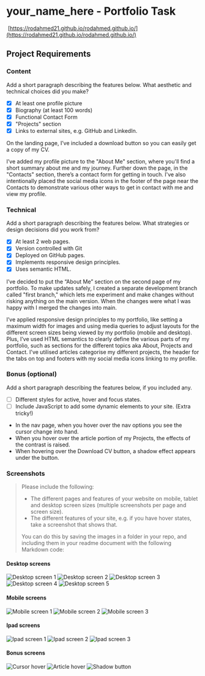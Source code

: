 #  your_name_here - Portfolio Task
​
[https://rodahmed21.github.io/rodahmed.github.io/](https://rodahmed21.github.io/rodahmed.github.io/)
​
## Project Requirements

### Content
 Add a short paragraph describing the features below. What aesthetic and technical choices did you make? 
- [x] At least one profile picture
- [x] Biography (at least 100 words)
- [x] Functional Contact Form
- [x] "Projects" section
- [x] Links to external sites, e.g. GitHub and LinkedIn.

On the landing page, I’ve included a download button so you can easily get a copy of my CV. 

I’ve added my profile picture to the "About Me" section, where you'll find a short summary about me and my journey. Further down the page, in the "Contacts" section, there’s a contact form for getting in touch. I've also intentionally placed the social media icons in the footer of the page near the Contacts to demonstrate various other ways to get in contact with me and view my profile. 
​
### Technical
 Add a short paragraph describing the features below. What strategies or design decisions did you work from? 
- [x] At least 2 web pages.
- [x] Version controlled with Git
- [x] Deployed on GitHub pages.
- [x] Implements responsive design principles.
- [x] Uses semantic HTML.

I’ve decided to put the “About Me” section on the second page of my portfolio. To make updates safely, I created a separate development branch called "first branch," which lets me experiment and make changes without risking anything on the main version. When the changes were what I was happy with I merged the changes into main.

I’ve applied responsive design principles to my portfolio, like setting a maximum width for images and using media queries to adjust layouts for the different screen sizes being viewed by my portfolio (mobile and desktop). Plus, I’ve used HTML semantics to clearly define the various parts of my portfolio, such as sections for the different topics aka About, Projects and Contact. I've utilised articles categorise my different projects, the header for the tabs on top and footers with my social media icons linking to my profile. 

### Bonus (optional)
 Add a short paragraph describing the features below, if you included any. 
- [ ] Different styles for active, hover and focus states.
- [ ] Include JavaScript to add some dynamic elements to your site. (Extra tricky!)

- In the nav page, when you hover over the nav options you see the cursor change into hand.
- When you hover over the article portion of my Projects, the effects of the contrast is raised.
-  When hovering over the Download CV button, a shadow effect appears under the button.
​
### Screenshots
> Please include the following:
> - The different pages and features of your website on mobile, tablet and desktop screen sizes (multiple screenshots per page and screen size).
> - The different features of your site, e.g. if you have hover states, take a screenshot that shows that.  
> 
> You can do this by saving the images in a folder in your repo, and including them in your readme document with the following Markdown code: 

####  Desktop screens 
![Desktop screen 1](./Screenshots/Screenshot%20desktop%201.png)
![Desktop screen 2](./Screenshots/Screenshot%20desktop%202.png)
![Desktop screen 3](./Screenshots/Screenshot%20desktop%203.png)
![Desktop screen 4](./Screenshots/Screenshot%20desktop%204.png)
![Desktop screen 5](./Screenshots/Screenshot%20desktop%205%20page%202.png)

####  Mobile screens 
![Mobile screen 1](./Screenshots/Screenshot%20mobile%201.png)
![Mobile screen 2](./Screenshots/Screenshot%20Mobile%202.png)
![Mobile screen 3](./Screenshots/Screenshot%20mobile%203%20page%202.png)

####  Ipad screens 
![Ipad screen 1](./Screenshots/Screenshot%20ipad%201.png)
![Ipad screen 2](./Screenshots/Screenshot%20ipad%202.png)
![Ipad screen 3](./Screenshots/Screenshot%20ipad%203%20page%202.png)

####  Bonus screens 
![Cursor hover](./Screenshots/screenshot%20cursor.jpg)
![Article hover](./Screenshots/Screenshot%20Article%20hover.png)
![Shadow button](./Screenshots/screenshot%20shadow%20button.jpg)

